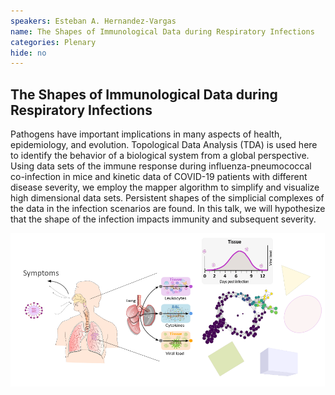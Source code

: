 ```yaml
---
speakers: Esteban A. Hernandez-Vargas
name: The Shapes of Immunological Data during Respiratory Infections
categories: Plenary
hide: no
---
```


## The Shapes of Immunological Data during Respiratory Infections

Pathogens have important implications in many aspects of health, epidemiology, and evolution. Topological Data Analysis (TDA) is used here to identify the behavior of a biological system from a global perspective. Using data sets of the immune response during influenza-pneumococcal co-infection in mice and kinetic data of COVID-19 patients with different disease severity, we employ the mapper algorithm to simplify and visualize high dimensional data sets. Persistent shapes of the simplicial complexes of the data in the infection scenarios are found. In this talk, we will hypothesize that the shape of the infection impacts immunity and subsequent severity.

![](/assets/images/esteban-hernandez-vargas-abstract.png)


